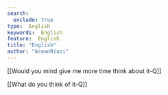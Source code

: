 ```yaml
---
search:
  exclude: true
type:  English
keywords:  English
feature:  English
title: "English"
author: "ArmanRiazi"
---
```


[[Would you mind give me more time think about it-Q]]

[[What do you think of it-Q]]



